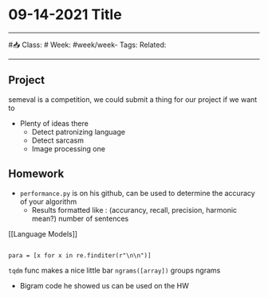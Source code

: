 # 09-14-2021 Title

---

#📥
Class: #
Week: #week/week-
Tags: 
Related:

---

## Project
semeval is a competition, we could submit a thing for our project if we want to 
- Plenty of ideas there
	- Detect patronizing language
	- Detect sarcasm
	- Image processing one


## Homework
- `performance.py` is on his github, can be used to determine the accuracy of your algorithm
	- Results formatted like : (accurancy, recall, precision, harmonic mean?) number of sentences  


[[Language Models]]


```

para = [x for x in re.finditer(r"\n\n")]

```

`tqdm` func makes a nice little bar
`ngrams([array])` groups ngrams

- Bigram code he showed us can be used on the HW